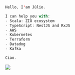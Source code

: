 ```scala
Hello, I'am Júlio.

I can help you with:
- Scala: ZIO ecosystem
- TypeScript: NestJS and RxJS
- AWS
- Kubernetes
- Terraform
- Datadog
- Kafka

Ciao.
```

[<img src="https://img.shields.io/badge/meet me-red"/>](https://calendar.app.google/ZUnT1khskeooa69aA)

